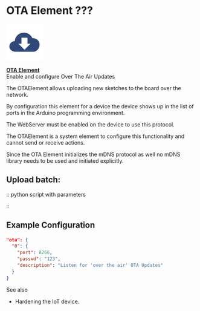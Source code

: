 # OTA Element ???

<div class="excerpt">
  <img src="/i/ota.svg">
  <p><strong><a href="#page=elements/ota.md">OTA Element</a></strong><br/>
  Enable and configure Over The Air Updates</p>
</div>

The OTAElement allows uploading new sketches to the board over the network.

By configuration this element for a device the   device shows up in the list of ports in the Arduino programming environment.

The WebServer must be enabled on the device to use this protocol.

The OTAElement is a system element to configure this functionality and cannot send or receive actions.

Since the OTA Element initializes  the mDNS protocol as well no mDNS library needs to be used and initiated explicitly.

## Upload batch:

:: python script with parameters

::



## Example Configuration

```JSON
"ota": {
  "0": {
    "port": 8266,
    "passwd": "123",
    "description": "Listen for 'over the air' OTA Updates"
  }
}
```

See also

* Hardening the IoT device.